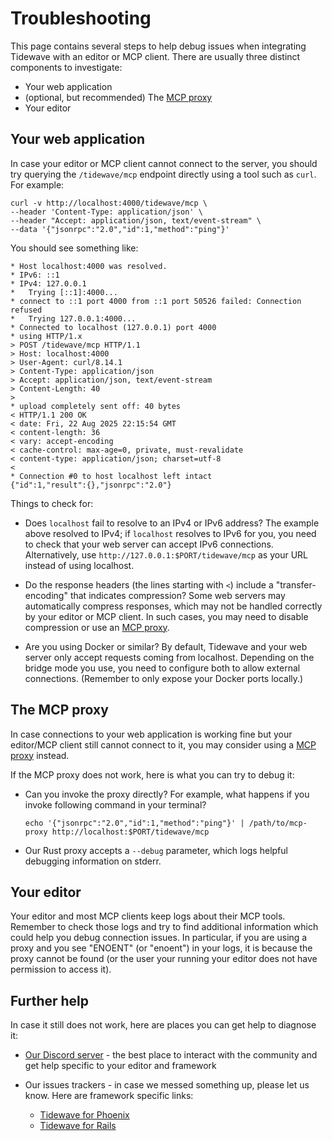 # Troubleshooting

This page contains several steps to help debug issues when integrating Tidewave with an editor or MCP client. There are usually three distinct components to investigate:

* Your web application
* (optional, but recommended) The [MCP proxy](../guides/mcp_proxy.md)
* Your editor

## Your web application

In case your editor or MCP client cannot connect to the server, you should try querying the `/tidewave/mcp` endpoint directly using a tool such as `curl`. For example:

```
curl -v http://localhost:4000/tidewave/mcp \
--header 'Content-Type: application/json' \
--header "Accept: application/json, text/event-stream" \
--data '{"jsonrpc":"2.0","id":1,"method":"ping"}'
```

You should see something like:

```
* Host localhost:4000 was resolved.
* IPv6: ::1
* IPv4: 127.0.0.1
*   Trying [::1]:4000...
* connect to ::1 port 4000 from ::1 port 50526 failed: Connection refused
*   Trying 127.0.0.1:4000...
* Connected to localhost (127.0.0.1) port 4000
* using HTTP/1.x
> POST /tidewave/mcp HTTP/1.1
> Host: localhost:4000
> User-Agent: curl/8.14.1
> Content-Type: application/json
> Accept: application/json, text/event-stream
> Content-Length: 40
>
* upload completely sent off: 40 bytes
< HTTP/1.1 200 OK
< date: Fri, 22 Aug 2025 22:15:54 GMT
< content-length: 36
< vary: accept-encoding
< cache-control: max-age=0, private, must-revalidate
< content-type: application/json; charset=utf-8
<
* Connection #0 to host localhost left intact
{"id":1,"result":{},"jsonrpc":"2.0"}
```

Things to check for:

* Does `localhost` fail to resolve to an IPv4 or IPv6 address? The example above resolved to IPv4; if `localhost` resolves to IPv6 for you, you need to check that your web server can accept IPv6 connections. Alternatively, use `http://127.0.0.1:$PORT/tidewave/mcp` as your URL instead of using localhost.

* Do the response headers (the lines starting with `<`) include a "transfer-encoding" that indicates compression? Some web servers may automatically compress responses, which may not be handled correctly by your editor or MCP client. In such cases, you may need to disable compression or use an [MCP proxy](../guides/mcp_proxy.md).

* Are you using Docker or similar? By default, Tidewave and your web server only accept requests coming from localhost. Depending on the bridge mode you use, you need to configure both to allow external connections. (Remember to only expose your Docker ports locally.)

## The MCP proxy

In case connections to your web application is working fine but your editor/MCP client still cannot connect to it, you may consider using a [MCP proxy](../guides/mcp_proxy.md) instead.

If the MCP proxy does not work, here is what you can try to debug it:

  * Can you invoke the proxy directly? For example, what happens if you invoke following command in your terminal?
    ```
    echo '{"jsonrpc":"2.0","id":1,"method":"ping"}' | /path/to/mcp-proxy http://localhost:$PORT/tidewave/mcp
    ```
  * Our Rust proxy accepts a `--debug` parameter, which logs helpful debugging information on stderr.

## Your editor

Your editor and most MCP clients keep logs about their MCP tools. Remember to check those logs and try to find additional information which could help you debug connection issues. In particular, if you are using a proxy and you see "ENOENT" (or "enoent") in your logs, it is because the proxy cannot be found (or the user your running your editor does not have permission to access it).

## Further help

In case it still does not work, here are places you can get help to diagnose it:

* [Our Discord server](https://discord.gg/5GhK7E54yA) - the best place to interact with the community and get help specific to your editor and framework

* Our issues trackers - in case we messed something up, please let us know. Here are framework specific links:
  * [Tidewave for Phoenix](https://github.com/tidewave-ai/tidewave_phoenix/issues)
  * [Tidewave for Rails](https://github.com/tidewave-ai/tidewave_rails/issues)
